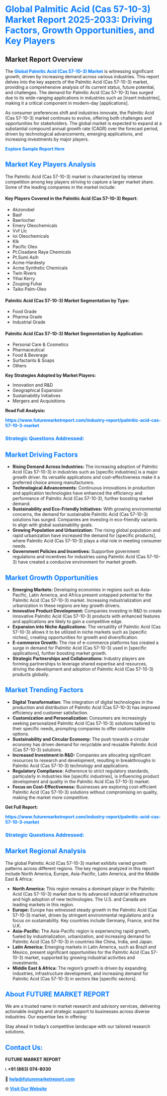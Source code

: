 <h1 style="color: #007BFF;">Global Palmitic Acid (Cas 57-10-3) Market Report 2025-2033: Driving Factors, Growth Opportunities, and Key Players</h1>

<section id="overview">
<h2>Market Report Overview</h2>
<p>The <a href="https://www.futuremarketreport.com/industry-report/palmitic-acid-cas-57-10-3-market" style="color: #007BFF; text-decoration: none;"><strong>Global Palmitic Acid (Cas 57-10-3) Market</strong></a> is witnessing significant growth, driven by increasing demand across various industries. This report delves into the key aspects of the Palmitic Acid (Cas 57-10-3) market, providing a comprehensive analysis of its current status, future potential, and challenges. The demand for Palmitic Acid (Cas 57-10-3) has surged due to its wide-ranging applications in industries such as [insert industries], making it a critical component in modern-day [applications].</p>
<p>As consumer preferences shift and industries innovate, the Palmitic Acid (Cas 57-10-3) market continues to evolve, offering both challenges and opportunities for stakeholders. The global market is expected to expand at a substantial compound annual growth rate (CAGR) over the forecast period, driven by technological advancements, emerging applications, and increasing investments by major players.</p>
</section>

<section id="overview">
<p><a href="https://www.futuremarketreport.com/request-sample/reportId=29816" style="color: #007BFF; text-decoration: none;"><strong>Explore Sample Report Here</strong></a></p>
</section>

<section id="key-players">
<h2 style="color: #007BFF;">Market Key Players Analysis</h2>
<p>The Palmitic Acid (Cas 57-10-3) market is characterized by intense competition among key players striving to capture a larger market share. Some of the leading companies in the market include:</p>
<h4>Key Players Covered in the Palmitic Acid (Cas 57-10-3) Report:</h4>
<ul><li>Akzonobel</li><li>Basf</li><li>Baerlocher</li><li>Emery Oleochemicals</li><li>Vvf Llc</li><li>Ioi Oleochemicals</li><li>Klk</li><li>Pacific Oleo</li><li>Pt.Cisadane Raya Chemicals</li><li>Pt.Sumi Asih</li><li>Acme-Hardesty</li><li>Acme Synthetic Chemicals</li><li>Twin Rivers</li><li>Yihai Kerry</li><li>Zouping Fuhai</li><li>Taiko Palm-Oleo</li></ul>
<h4>Palmitic Acid (Cas 57-10-3) Market Segmentation by Type:</h4>
<ul><li>Food Grade</li><li>Pharma Grade</li><li>Industrial Grade</li></ul>

<h4>Palmitic Acid (Cas 57-10-3) Market Segmentation by Application:</h4>
<ul><li>Personal Care &amp; Cosmetics</li><li>Pharmaceutical</li><li>Food &amp; Beverage</li><li>Surfactants &amp; Soaps</li><li>Others</li></ul>
<p><strong>Key Strategies Adopted by Market Players:</strong></p>
<ul>
<li>Innovation and R&D</li>
<li>Geographical Expansion</li>
<li>Sustainability Initiatives</li>
<li>Mergers and Acquisitions</li>
</ul>
</section>

<section>
<p><strong>Read Full Analysis: </strong></p><a href="https://www.futuremarketreport.com/industry-report/palmitic-acid-cas-57-10-3-market" style="color: #007BFF; text-decoration: none;"><strong>https://www.futuremarketreport.com/industry-report/palmitic-acid-cas-57-10-3-market</strong></a>
<h3 style="color: #007BFF;">Strategic Questions Addressed:</h3>
</section>

<section id="driving-factors">
<h2 style="color: #007BFF;">Market Driving Factors</h2>
<ul>
<li><strong>Rising Demand Across Industries:</strong> The increasing adoption of Palmitic Acid (Cas 57-10-3) in industries such as [specific industries] is a major growth driver. Its versatile applications and cost-effectiveness make it a preferred choice among manufacturers.</li>
<li><strong>Technological Advancements:</strong> Continuous innovations in production and application technologies have enhanced the efficiency and performance of Palmitic Acid (Cas 57-10-3), further boosting market demand.</li>
<li><strong>Sustainability and Eco-Friendly Initiatives:</strong> With growing environmental concerns, the demand for sustainable Palmitic Acid (Cas 57-10-3) solutions has surged. Companies are investing in eco-friendly variants to align with global sustainability goals.</li>
<li><strong>Growing Population and Urbanization:</strong> The rising global population and rapid urbanization have increased the demand for [specific products], where Palmitic Acid (Cas 57-10-3) plays a vital role in meeting consumer needs.</li>
<li><strong>Government Policies and Incentives:</strong> Supportive government regulations and incentives for industries using Palmitic Acid (Cas 57-10-3) have created a conducive environment for market growth.</li>
</ul>
</section>

<section id="growth-opportunities">
<h2 style="color: #007BFF;">Market Growth Opportunities</h2>
<ul>
<li><strong>Emerging Markets:</strong> Developing economies in regions such as Asia-Pacific, Latin America, and Africa present untapped potential for the Palmitic Acid (Cas 57-10-3) market. Increasing industrialization and urbanization in these regions are key growth drivers.</li>
<li><strong>Innovative Product Development:</strong> Companies investing in R&D to create innovative Palmitic Acid (Cas 57-10-3) products with enhanced features and applications are likely to gain a competitive edge.</li>
<li><strong>Expansion into Niche Applications:</strong> The versatility of Palmitic Acid (Cas 57-10-3) allows it to be utilized in niche markets such as [specific niches], creating opportunities for growth and diversification.</li>
<li><strong>E-commerce Growth:</strong> The rise of e-commerce platforms has created a surge in demand for Palmitic Acid (Cas 57-10-3) used in [specific applications], further boosting market growth.</li>
<li><strong>Strategic Partnerships and Collaborations:</strong> Industry players are forming partnerships to leverage shared expertise and resources, driving the development and adoption of Palmitic Acid (Cas 57-10-3) products globally.</li>
</ul>
</section>

<section id="trending-factors">
<h2 style="color: #007BFF;">Market Trending Factors</h2>
<ul>
<li><strong>Digital Transformation:</strong> The integration of digital technologies in the production and distribution of Palmitic Acid (Cas 57-10-3) has improved efficiency and customer satisfaction.</li>
<li><strong>Customization and Personalization:</strong> Consumers are increasingly seeking personalized Palmitic Acid (Cas 57-10-3) solutions tailored to their specific needs, prompting companies to offer customizable options.</li>
<li><strong>Sustainability and Circular Economy:</strong> The push towards a circular economy has driven demand for recyclable and reusable Palmitic Acid (Cas 57-10-3) solutions.</li>
<li><strong>Increased Investment in R&D:</strong> Companies are allocating significant resources to research and development, resulting in breakthroughs in Palmitic Acid (Cas 57-10-3) technology and applications.</li>
<li><strong>Regulatory Compliance:</strong> Adherence to strict regulatory standards, particularly in industries like [specific industries], is influencing product development and quality in the Palmitic Acid (Cas 57-10-3) market.</li>
<li><strong>Focus on Cost-Effectiveness:</strong> Businesses are exploring cost-efficient Palmitic Acid (Cas 57-10-3) solutions without compromising on quality, making the market more competitive.</li>
</ul>
</section>

<section>
<p><strong>Get Full Report: </strong></p><a href="https://www.futuremarketreport.com/industry-report/palmitic-acid-cas-57-10-3-market" style="color: #007BFF; text-decoration: none;"><strong>https://www.futuremarketreport.com/industry-report/palmitic-acid-cas-57-10-3-market</strong></a>
<h3 style="color: #007BFF;">Strategic Questions Addressed:</h3>
</section>


<section id="regional-analysis">
<h2 style="color: #007BFF;">Market Regional Analysis</h2>
<p>The global Palmitic Acid (Cas 57-10-3) market exhibits varied growth patterns across different regions. The key regions analyzed in this report include North America, Europe, Asia-Pacific, Latin America, and the Middle East & Africa:</p>
<ul>
<li><strong>North America:</strong> This region remains a dominant player in the Palmitic Acid (Cas 57-10-3) market due to its advanced industrial infrastructure and high adoption of new technologies. The U.S. and Canada are leading markets in this region.</li>
<li><strong>Europe:</strong> Europe has witnessed steady growth in the Palmitic Acid (Cas 57-10-3) market, driven by stringent environmental regulations and a focus on sustainability. Key countries include Germany, France, and the U.K.</li>
<li><strong>Asia-Pacific:</strong> The Asia-Pacific region is experiencing rapid growth, fueled by industrialization, urbanization, and increasing demand for Palmitic Acid (Cas 57-10-3) in countries like China, India, and Japan.</li>
<li><strong>Latin America:</strong> Emerging markets in Latin America, such as Brazil and Mexico, present significant opportunities for the Palmitic Acid (Cas 57-10-3) market, supported by growing industrial activities and investments.</li>
<li><strong>Middle East & Africa:</strong> The region’s growth is driven by expanding industries, infrastructure development, and increasing demand for Palmitic Acid (Cas 57-10-3) in sectors like [specific sectors].</li>
</ul>
</section>

<footer>
<h2 style="color: #007BFF;">About FUTURE MARKET REPORT</h2>
<p>We are a trusted name in market research and advisory services, delivering actionable insights and strategic support to businesses across diverse industries. Our expertise lies in offering:</p>

<p>Stay ahead in today’s competitive landscape with our tailored research solutions.</p>

<h2 style="color: #007BFF;">Contact Us:</h2>
<p><strong>FUTURE MARKET REPORT</strong></p>
<p>📞 <strong>+91 (883) 074-8030</strong></p>
<p>📧 <strong><a href="mailto:help@futuremarketreport.com" style="color: #007BFF;">help@futuremarketreport.com</a></strong></p>
<p>🌐 <strong><a href="https://www.futuremarketreport.com/" style="color: #007BFF;">Visit Our Website</a></strong></p>
</footer>